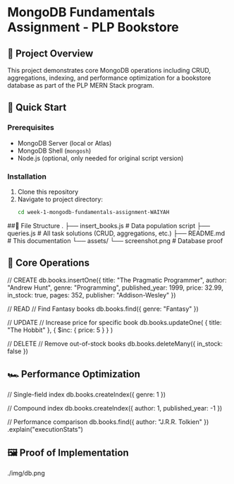# MongoDB Fundamentals Assignment - PLP Bookstore

## 📖 Project Overview
This project demonstrates core MongoDB operations including CRUD, aggregations, indexing, and performance optimization for a bookstore database as part of the PLP MERN Stack program.

## 🚀 Quick Start

### Prerequisites
- MongoDB Server (local or Atlas)
- MongoDB Shell (`mongosh`)
- Node.js (optional, only needed for original script version)

### Installation
1. Clone this repository
2. Navigate to project directory:
   ```bash
   cd week-1-mongodb-fundamentals-assignment-WAIYAH

##📂 File Structure
.
├── insert_books.js          # Data population script
├── queries.js               # All task solutions (CRUD, aggregations, etc.)
├── README.md                # This documentation
└── assets/
    └── screenshot.png       # Database proof


## 🔧 Core Operations
// CREATE
db.books.insertOne({
  title: "The Pragmatic Programmer",
  author: "Andrew Hunt",
  genre: "Programming",
  published_year: 1999,
  price: 32.99,
  in_stock: true,
  pages: 352,
  publisher: "Addison-Wesley"
})

// READ
// Find Fantasy books
db.books.find({ genre: "Fantasy" }) 

// UPDATE
// Increase price for specific book
db.books.updateOne(
  { title: "The Hobbit" },
  { $inc: { price: 5 } }
)

// DELETE
// Remove out-of-stock books
db.books.deleteMany({ in_stock: false })


## 🏎️ Performance Optimization
// Single-field index
db.books.createIndex({ genre: 1 })

// Compound index
db.books.createIndex({ author: 1, published_year: -1 })

// Performance comparison
db.books.find({ author: "J.R.R. Tolkien" })
  .explain("executionStats")

## 🖼️ Proof of Implementation
./img/db.png
